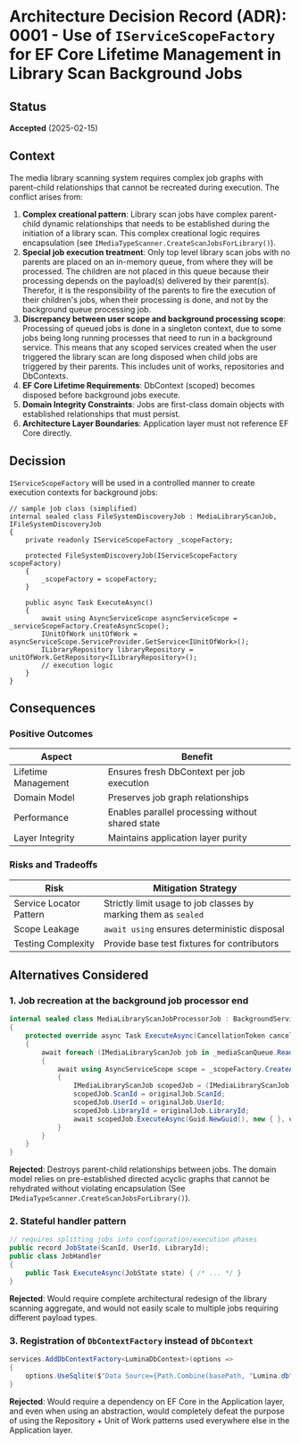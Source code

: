 # Architecture Decision Record (ADR): 0001 - Use of `IServiceScopeFactory` for EF Core Lifetime Management in Library Scan Background Jobs

## Status
**Accepted** (2025-02-15)

## Context
The media library scanning system requires complex job graphs with parent-child relationships that cannot be recreated during execution. The conflict arises from:

1. **Complex creational pattern**: Library scan jobs have complex parent-child dynamic relationships that needs to be established during the initiation of a library scan. This complex creational logic requires encapsulation (see `IMediaTypeScanner.CreateScanJobsForLibrary()`).
2. **Special job execution treatment**: Only top level library scan jobs with no parents are placed on an in-memory queue, from where they will be processed. The children are not placed in this queue because their processing depends on the payload(s) delivered by their parent(s). Therefor, it is the responsibility of the parents to fire the execution of their children's jobs, when their processing is done, and not by the background queue processing job.
3. **Discrepancy between user scope and background processing scope**: Processing of queued jobs is done in a singleton context, due to some jobs being long running processes that need to run in a background service. This means that any scoped services created when the user triggered the library scan are long disposed when child jobs are triggered by their parents. This includes unit of works, repositories and DbContexts.
1. **EF Core Lifetime Requirements**: DbContext (scoped) becomes disposed before background jobs execute.
2. **Domain Integrity Constraints**: Jobs are first-class domain objects with established relationships that must persist.
3. **Architecture Layer Boundaries**: Application layer must not reference EF Core directly.

## Decission
`IServiceScopeFactory` will be used in a controlled manner to create execution contexts for background jobs:

```chsarp
// sample job class (simplified)
internal sealed class FileSystemDiscoveryJob : MediaLibraryScanJob, IFileSystemDiscoveryJob
{
    private readonly IServiceScopeFactory _scopeFactory;
    
    protected FileSystemDiscoveryJob(IServiceScopeFactory scopeFactory) 
    {
        _scopeFactory = scopeFactory;
    }

    public async Task ExecuteAsync() 
    {
        await using AsyncServiceScope asyncServiceScope = _serviceScopeFactory.CreateAsyncScope();
        IUnitOfWork unitOfWork = asyncServiceScope.ServiceProvider.GetService<IUnitOfWork>();
        ILibraryRepository libraryRepository = unitOfWork.GetRepository<ILibraryRepository>();
        // execution logic
    }
}
```
## Consequences

### Positive Outcomes

| Aspect                | Benefit                                                   |
|-----------------------|-----------------------------------------------------------|
| Lifetime Management   | Ensures fresh DbContext per job execution                 |
| Domain Model          | Preserves job graph relationships                         |
| Performance           | Enables parallel processing without shared state          |
| Layer Integrity       | Maintains application layer purity                        |

### Risks and Tradeoffs

| Risk                      | Mitigation Strategy                                               |
|---------------------------|-------------------------------------------------------------------|
| Service Locator Pattern   | Strictly limit usage to job classes by marking them as `sealed`   |
| Scope Leakage             | `await using` ensures deterministic disposal                      |
| Testing Complexity        | Provide base test fixtures for contributors                       |

## Alternatives Considered

### 1. Job recreation at the background job processor end
```csharp
internal sealed class MediaLibraryScanJobProcessorJob : BackgroundService
{
    protected override async Task ExecuteAsync(CancellationToken cancellationToken)
    {
        await foreach (IMediaLibraryScanJob job in _mediaScanQueue.Reader.ReadAllAsync(cancellationToken))
        {
            await using AsyncServiceScope scope = _scopeFactory.CreateAsyncScope();
            {
                IMediaLibraryScanJob scopedJob = (IMediaLibraryScanJob)scope.ServiceProvider.GetRequiredService(job.GetType());
                scopedJob.ScanId = originalJob.ScanId;
                scopedJob.UserId = originalJob.UserId;
                scopedJob.LibraryId = originalJob.LibraryId;
                await scopedJob.ExecuteAsync(Guid.NewGuid(), new { }, cancellationToken);
            }
        }
    }
}
```

**Rejected**: Destroys parent-child relationships between jobs. The domain model relies on pre-established directed acyclic graphs that cannot be rehydrated without violating encapsulation (See `IMediaTypeScanner.CreateScanJobsForLibrary()`).

### 2. Stateful handler pattern
```csharp
// requires splitting jobs into configuration/execution phases
public record JobState(ScanId, UserId, LibraryId);
public class JobHandler 
{
    public Task ExecuteAsync(JobState state) { /* ... */ }
}
```

**Rejected**: Would require complete architectural redesign of the library scanning aggregate, and would not easily scale to multiple jobs requiring different payload types.

### 3. Registration of `DbContextFactory` instead of `DbContext`
```csharp
services.AddDbContextFactory<LuminaDbContext>(options => 
{
    options.UseSqlite($"Data Source={Path.Combine(basePath, "Lumina.db")}");
}
```

**Rejected**: Would require a dependency on EF Core in the Application layer, and even when using an abstraction, would completely defeat the purpose of using the Repository + Unit of Work patterns used everywhere else in the Application layer.
